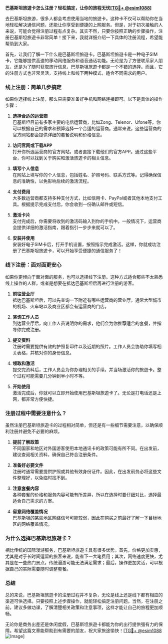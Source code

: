 **巴基斯坦旅遊卡怎么注册？轻松搞定，让你的旅程无忧[[TG💪+ @esim1088](https://t.me/s/esim1088)]**

去巴基斯坦旅游，很多人都会考虑使用当地的旅遊卡。这种卡不仅可以帮助你在当地轻松解决通信问题，还能让你享受到便捷的上网服务。但是，对于初次接触的人来说，可能会觉得注册过程有点复杂。其实不然，只要你按照正确的步骤操作，注册巴基斯坦旅遊卡非常简单！接下来，我就详细介绍一下具体的注册流程，希望能帮助到大家。

首先，让我们了解一下什么是巴基斯坦旅遊卡。巴基斯坦旅遊卡是一种电子SIM卡，它能够提供高速的移动网络服务和语音通话功能。无论是为了方便联系家人朋友，还是为了随时获取旅行信息，巴基斯坦旅遊卡都是一个不错的选择。而且，它的注册方式也非常灵活，支持线上和线下两种模式，适合不同需求的用户。

### **线上注册：简单几步搞定**
如果你选择线上注册，那么只需要准备好手机和网络连接即可。以下是具体的操作步骤：

1. **选择合适的运营商**  
   巴基斯坦目前有多家主要的电信运营商，比如Zong、Telenor、Ufone等。你可以根据自己的需求和预算选择一个合适的运营商。通常来说，这些运营商的官方网站都会提供详细的套餐说明和价格信息。

2. **访问官网或下载APP**  
   打开你所选运营商的官方网站，或者直接下载他们的官方APP。通过这些平台，你可以找到关于购买和激活旅遊卡的相关信息。

3. **填写个人信息**  
   在网站上填写你的个人信息，包括姓名、护照号码、联系方式等。记得确保信息的准确性，以免影响后续的激活流程。

4. **支付费用**  
   大多数运营商都支持多种支付方式，比如信用卡、PayPal或者其他本地支付工具。根据提示完成支付后，你会收到一份确认邮件或短信。

5. **激活卡片**  
   支付完成后，你需要将收到的激活码输入到你的手机中。一般情况下，运营商会提供详细的激活指南，跟着指引一步步来就可以了。

6. **安装并使用**  
   安装好电子SIM卡后，打开手机设置，按照指示完成激活。这样，你就成功注册了巴基斯坦旅遊卡，可以开始享受便捷的通信服务了！

### **线下注册：面对面更安心**
如果你更倾向于面对面的服务，也可以选择线下注册。这种方式适合那些不太熟悉线上操作的人群，或者是想要在抵达巴基斯坦后再进行注册的游客。

1. **前往营业厅**  
   抵达巴基斯坦后，可以先查询一下附近有哪些运营商的营业厅。通常大型城市的机场、火车站以及商业区都会有运营商的门店。

2. **咨询工作人员**  
   到达营业厅后，向工作人员说明你的需求，他们会为你推荐适合的套餐，并指导你完成注册。

3. **提交资料**  
   注册时需要提供有效的护照复印件以及近期的照片。工作人员会协助你填写相关表格，并核对你的身份信息。

4. **领取和激活**  
   提交完资料后，工作人员会为你办理相关的手续，并当场激活你的旅遊卡。整个过程可能需要几分钟到半小时不等。

5. **开始使用**  
   激活完成后，你就可以立即开始使用巴基斯坦旅遊卡了。无论是打电话还是上网，都非常方便快捷。

### **注册过程中需要注意什么？**
虽然注册巴基斯坦旅遊卡的过程相对简单，但还是有一些细节需要注意，以确保顺利注册并避免不必要的麻烦。

1. **提前了解政策**  
   不同国家和地区对外国游客使用本地通讯卡的政策可能有所不同。在出发前，建议查阅相关资料，确保自己符合注册条件。

2. **准备好必要文件**  
   注册时通常需要提供护照或其他有效身份证件。因此，在出发前务必将这些文件整理好，以免临时找不到。

3. **注意套餐内容**  
   各种套餐的价格和服务内容可能有所差异，所以在选择时要仔细对比，选择最适合自己需求的方案。

4. **留意网络覆盖情况**  
   巴基斯坦的某些地区网络信号可能较弱，因此在购买之前最好了解一下目标地区的网络覆盖情况。

### **为什么选择巴基斯坦旅遊卡？**
相比传统的国际漫游服务，巴基斯坦旅遊卡具有很多优势。首先，价格更加实惠，尤其是对于长时间逗留的旅客来说，能省下一大笔费用；其次，网络速度更快，尤其是在一些热门景点，传统漫游可能无法满足需求；最后，操作更加灵活，可以根据自己的实际需要随时调整套餐。

### **总结**
总的来说，巴基斯坦旅遊卡的注册过程并不复杂，无论是线上还是线下都有相应的渠道可供选择。只要按照上述步骤操作，就能轻松搞定注册问题。当然，在注册之前，建议多做功课，了解清楚相关政策和注意事项，这样才能让自己的旅程更加顺畅。

无论你是商务出差还是休闲度假，巴基斯坦旅遊卡都能为你的出行提供强有力的保障。希望这篇文章能帮助到有需要的朋友，祝大家旅途愉快！[[TG💪+ @esim1088](https://t.me/s/esim1088) ![Image](https://i.postimg.cc/4NQfJmqS/Snipaste-2025-05-13-00-14-12.png)]